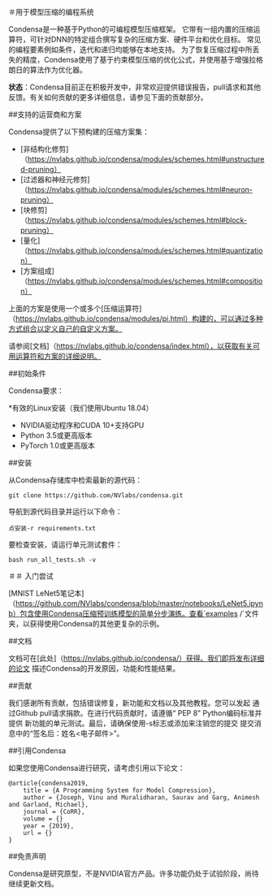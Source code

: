 ＃用于模型压缩的编程系统


Condensa是一种基于Python的可编程模型压缩框架。
它带有一组内置的压缩​​运算符，可针对DNN的特定组合撰写复杂的压缩方案、硬件平台和优化目标。
常见的编程要素例如条件，迭代和递归均能够在本地支持。
为了恢复压缩过程中所丢失的精度，Condensa使用了基于约束模型压缩的优化公式，并使用基于增强拉格朗日的算法作为优化器。


**状态**：Condensa目前正在积极开发中，非常欢迎提供错误报告，pull请求和其他反馈。有关如何贡献的更多详细信息，请参见下面的贡献部分。


##支持的运营商和方案


Condensa提供了以下预构建的压缩方案集：


* [非结构化修剪]（https://nvlabs.github.io/condensa/modules/schemes.html#unstructured-pruning）
* [过滤器和神经元修剪]（https://nvlabs.github.io/condensa/modules/schemes.html#neuron-pruning）
* [块修剪]（https://nvlabs.github.io/condensa/modules/schemes.html#block-pruning）
* [量化]（https://nvlabs.github.io/condensa/modules/schemes.html#quantization）
* [方案组成]（https://nvlabs.github.io/condensa/modules/schemes.html#composition）


上面的方案是使用一个或多个[压缩运算符]（https://nvlabs.github.io/condensa/modules/pi.html）构建的，可以通过多种方式组合以定义自己的自定义方案。


请参阅[文档]（https://nvlabs.github.io/condensa/index.html），以获取有关可用运算符和方案的详细说明。


##初始条件


Condensa要求：


*有效的Linux安装（我们使用Ubuntu 18.04）
* NVIDIA驱动程序和CUDA 10+支持GPU
* Python 3.5或更高版本
* PyTorch 1.0或更高版本


##安装


从Condensa存储库中检索最新的源代码：


```执行代码
git clone https://github.com/NVlabs/condensa.git
```


导航到源代码目录并运行以下命令：


```执行代码
点安装-r requirements.txt
```


要检查安装，请运行单元测试套件：


```执行代码
bash run_all_tests.sh -v
```


＃＃ 入门尝试


[MNIST LeNet5笔记本]（https://github.com/NVlabs/condensa/blob/master/notebooks/LeNet5.ipynb）包含使用Condensa压缩预训练模型的简单分步演练。查看`examples /`文件夹，以获得使用Condensa的其他更复杂的示例。


##文档


文档可在[此处]（https://nvlabs.github.io/condensa/）获得。我们即将发布详细的论文
描述Condensa的开发原因，功能和性能结果。


##贡献


我们感谢所有贡献，包括错误修复，新功能和文档以及其他教程。您可以发起
通过Github pull请求捐款。在进行代码贡献时，请遵循“ PEP 8” Python编码标准并提供
新功能的单元测试。最后，请确保使用-s标志或添加来注销您的提交
提交消息中的“签名后：姓名<电子邮件>”。


##引用Condensa


如果您使用Condensa进行研究，请考虑引用以下论文：


```
@article{condensa2019,
    title = {A Programming System for Model Compression},
    author = {Joseph, Vinu and Muralidharan, Saurav and Garg, Animesh and Garland, Michael},
    journal = {CoRR},
    volume = {}
    year = {2019},
    url = {}
}
```


##免责声明


Condensa是研究原型，不是NVIDIA官方产品。许多功能仍处于试验阶段，尚待继续更新文档。

